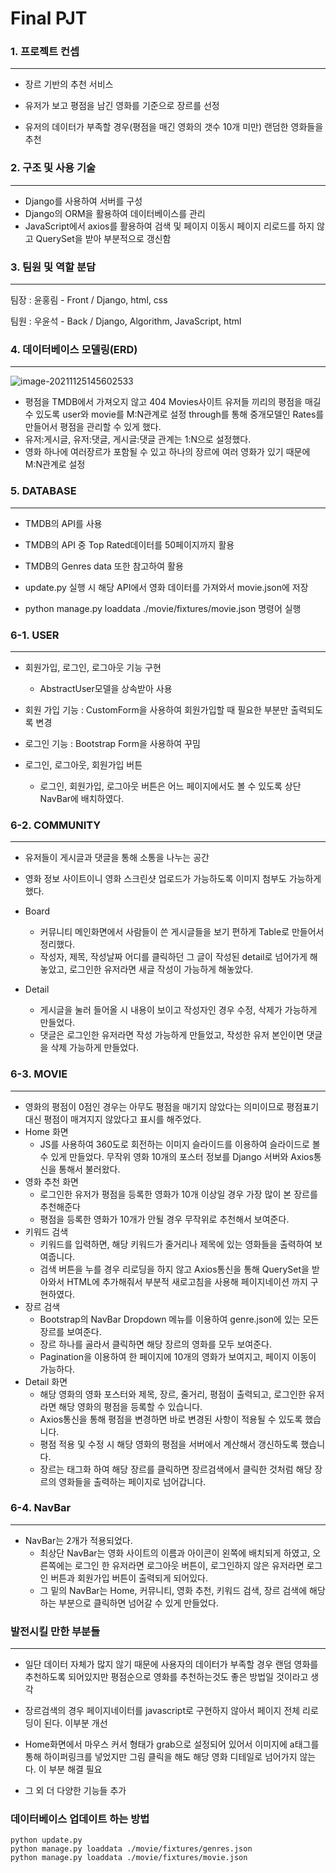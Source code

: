 # Final PJT



### 1. 프로젝트 컨셉

------

* 장르 기반의 추천 서비스

* 유저가 보고 평점을 남긴 영화를 기준으로 장르를 선정

* 유저의 데이터가 부족할 경우(평점을 매긴 영화의 갯수 10개 미만) 랜덤한 영화들을 추천



### 2. 구조 및 사용 기술

------

- Django를 사용하여 서버를 구성
- Django의 ORM을 활용하여 데이터베이스를 관리
- JavaScript에서 axios를 활용하여 검색 및 페이지 이동시 페이지 리로드를 하지 않고 QuerySet을 받아 부분적으로 갱신함



### 3. 팀원 및 역할 분담

------

팀장 : 윤홍림 - Front / Django, html, css

팀원 : 우윤석 - Back / Django, Algorithm, JavaScript, html



### 4. 데이터베이스 모델링(ERD)

------

![image-20211125145602533](../../assets/images/README/image-20211125145602533.png)

* 평점을 TMDB에서 가져오지 않고 404 Movies사이트 유저들 끼리의 평점을 매길 수 있도록 user와 movie를 M:N관계로 설정 through를 통해 중개모델인 Rates를 만들어서 평점을 관리할 수 있게 했다.
* 유저:게시글, 유저:댓글, 게시글:댓글 관계는 1:N으로 설정했다.
* 영화 하나에 여러장르가 포함될 수 있고 하나의 장르에 여러 영화가 있기 때문에 M:N관계로 설정

### 5. DATABASE

------

- TMDB의 API를 사용

- TMDB의 API 중 Top Rated데이터를 50페이지까지 활용

- TMDB의 Genres data 또한 참고하여 활용
- update.py 실행 시 해당 API에서 영화 데이터를 가져와서 movie.json에 저장
- python manage.py loaddata ./movie/fixtures/movie.json 명령어 실행



### 6-1. USER

------

- 회원가입, 로그인, 로그아웃 기능 구현
  - AbstractUser모델을 상속받아 사용

- 회원 가입 기능 : CustomForm을 사용하여 회원가입할 때 필요한 부분만 출력되도록 변경
- 로그인 기능 : Bootstrap Form을 사용하여 꾸밈
- 로그인, 로그아웃, 회원가입 버튼
  - 로그인, 회원가입, 로그아웃 버튼은 어느 페이지에서도 볼 수 있도록 상단 NavBar에 배치하였다.



### 6-2. COMMUNITY

------

- 유저들이 게시글과 댓글을 통해 소통을 나누는 공간
- 영화 정보 사이트이니 영화 스크린샷 업로드가 가능하도록 이미지 첨부도 가능하게 했다.
- Board
  - 커뮤니티 메인화면에서 사람들이 쓴 게시글들을 보기 편하게 Table로 만들어서 정리했다.
  - 작성자, 제목, 작성날짜 어디를 클릭하던 그 글이 작성된 detail로 넘어가게 해놓았고, 로그인한 유저라면 새글 작성이 가능하게 해놓았다.

- Detail
  - 게시글을 눌러 들어올 시 내용이 보이고 작성자인 경우 수정, 삭제가 가능하게 만들었다.
  - 댓글은 로그인한 유저라면 작성 가능하게 만들었고, 작성한 유저 본인이면 댓글을 삭제 가능하게 만들었다.

### 6-3. MOVIE

------

- 영화의 평점이 0점인 경우는 아무도 평점을 매기지 않았다는 의미이므로 평점표기 대신 평점이 매겨지지 않았다고 표시를 해주었다.
- Home 화면
  - JS를 사용하여 360도로 회전하는 이미지 슬라이드를 이용하여 슬라이드로 볼 수 있게 만들었다. 무작위 영화 10개의 포스터 정보를 Django 서버와 Axios통신을 통해서 불러왔다.
- 영화 추천 화면
  - 로그인한 유저가 평점을 등록한 영화가 10개 이상일 경우 가장 많이 본 장르를 추천해준다
  - 평점을 등록한 영화가 10개가 안될 경우 무작위로 추천해서 보여준다.
- 키워드 검색
  - 키워드를 입력하면, 해당 키워드가 줄거리나 제목에 있는 영화들을 출력하여 보여줍니다.
  - 검색 버튼을 누를 경우 리로딩을 하지 않고 Axios통신을 통해 QuerySet을 받아와서 HTML에 추가해줘서 부분적 새로고침을 사용해 페이지네이션 까지 구현하였다.
- 장르 검색
  - Bootstrap의 NavBar Dropdown 메뉴를 이용하여 genre.json에 있는 모든 장르를 보여준다.
  - 장르 하나를 골라서 클릭하면 해당 장르의 영화를 모두 보여준다.
  - Pagination을 이용하여 한 페이지에 10개의 영화가 보여지고, 페이지 이동이 가능하다.
- Detail 화면
  - 해당 영화의 영화 포스터와 제목, 장르, 줄거리, 평점이 출력되고, 로그인한 유저라면 해당 영화의 평점을 등록할 수 있습니다. 
  - Axios통신을 통해 평점을 변경하면 바로 변경된 사항이 적용될 수 있도록 했습니다.
  - 평점 적용 및 수정 시 해당 영화의 평점을 서버에서 계산해서 갱신하도록 했습니다.
  - 장르는 태그화 하여 해당 장르를 클릭하면 장르검색에서 클릭한 것처럼 해당 장르의 영화들을 출력하는 페이지로 넘어갑니다.



### 6-4. NavBar

------

- NavBar는 2개가 적용되었다.
  - 최상단 NavBar는 영화 사이트의 이름과 아이콘이 왼쪽에 배치되게 하였고, 오른쪽에는 로그인 한 유저라면 로그아웃 버튼이, 로그인하지 않은 유저라면 로그인 버튼과 회원가입 버튼이 출력되게 되어있다.
  - 그 밑의 NavBar는 Home, 커뮤니티, 영화 추천, 키워드 검색, 장르 검색에 해당하는 부분으로 클릭하면 넘어갈 수 있게 만들었다.





### 발전시킬 만한 부분들

------

- 일단 데이터 자체가 많지 않기 때문에 사용자의 데이터가 부족할 경우 랜덤 영화를 추천하도록 되어있지만 평점순으로 영화를 추천하는것도 좋은 방법일 것이라고 생각

- 장르검색의 경우 페이지네이터를 javascript로 구현하지 않아서 페이지 전체 리로딩이 된다. 이부분 개선

- Home화면에서 마우스 커서 형태가 grab으로 설정되어 있어서 이미지에 a태그를 통해 하이퍼링크를 넣었지만 그림 클릭을 해도 해당 영화 디테일로 넘어가지 않는다. 이 부분 해결 필요

- 그 외 더 다양한 기능들 추가

  

### 데이터베이스 업데이트 하는 방법

```
python update.py
python manage.py loaddata ./movie/fixtures/genres.json
python manage.py loaddata ./movie/fixtures/movie.json 
```


